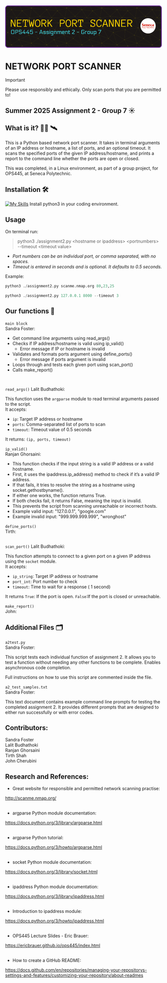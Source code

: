 ![Header](./github-header-banner.png)


# NETWORK PORT SCANNER    

> [!IMPORTANT]  
> Please use responsibly and ethically. Only scan ports that you are permitted to!

## Summer 2025 Assignment 2 - Group 7 :sunny:

## What is it? :woman_technologist: :artificial_satellite:
This is a Python based network port scanner. It takes in terminal arguments of an IP address or hostname, a list of ports, and an optional timeout. It scans the specified ports of the given IP address/hostname, and prints a report to the command line whether the ports are open or closed.   

This was completed, in a Linux environment, as part of a group project, for OPS445, at Seneca Polytechnic. 

## Installation :hammer_and_wrench:  
[![My Skills](https://skillicons.dev/icons?i=py)](https://www.python.org/) Install python3 in your coding environment.

## Usage
On terminal run:  

> python3 ./assignment2.py \<hostname or ipaddress\> \<portnumbers\> --timeout \<timeout value\>    

- _Port numbers can be an individual port, or comma separated, with no spaces._   
- _Timeout is entered in seconds and is optional. It defaults to 0.5 seconds._

Example: <br>  
```python
python3 ./assignment2.py scanme.nmap.org 80,23,25
```  
```python
python3 ./assignment2.py 127.0.0.1 8000 --timeout 3
```

## Our functions :brain:

```main block```  
Sandra Foster:  

- Get command line arguments using read_args()
- Checks if IP address/hostname is valid using ip_valid()  
    - Error message if IP or hostname is invalid  
- Validates and formats ports argument using define_ports()  
    - Error message if ports argument is invalid  
- Loops through and tests each given port using scan_port()  
- Calls make_report() 

<br>

```read_args()```
Lalit Budhathoki:

This function uses the `argparse` module to read terminal arguments passed to the script.  
It accepts:
- `ip`: Target IP address or hostname 
- `ports`: Comma-separated list of ports to scan 
- `timeout`: Timeout value of 0.5 seconds

It returns: `(ip, ports, timeout)`  

```ip_valid()```  
Ranjan Ghorsaini:  

- This function checks if the input string is a valid IP address or a valid hostname.
- First, it uses the ipaddress.ip_address() method to check if it’s a valid IP address.
- If that fails, it tries to resolve the string as a hostname using socket.gethostbyname().
- If either one works, the function returns True.
- If both checks fail, it returns False, meaning the input is invalid.
- This prevents the script from scanning unreachable or incorrect hosts.
- Example valid input: "127.0.0.1", "google.com"
- Example invalid input: "999.999.999.999", "wronghost" 

```define_ports()```  
Tirth:  
<br>  

```scan_port()```
Lalit Budhathoki:

This function attempts to connect to a given port on a given IP address using the `socket` module.  
It accepts:
- `ip_string`: Target IP address or hostname
- `port_int`: Port number to check
- `timeout`: Time to wait for a response ( 1 second)

It returns
`True`: If the port is open.
`False`:If the port is closed or unreachable.


```make_report()```  
John: 
<br>



## Additional Files :card_index_dividers:
 
```a2test.py```  
Sandra Foster:  

This script tests each individual function of assignment 2. It allows you to test a function without needing any other functions to be complete. Enables asynchronous code completion.  

Full instructions on how to use this script are commented inside the file.

```a2_test_samples.txt```  
Sandra Foster:   

This text document contains example command line prompts for testing the completed assignment 2. It provides different prompts that are designed to either run successfully or with error codes.
## Contributors:
Sandra Foster  
Lalit Budhathoki  
Ranjan Ghorsaini  
Tirth Shah  
John Cherubini

## Research and References:

- Great website for responsible and permitted network scanning practise:  

http://scanme.nmap.org/  
<br>  

- argparse Python module documentation:  

https://docs.python.org/3/library/argparse.html  
<br>  

- argparse Python tutorial:  

https://docs.python.org/3/howto/argparse.html  
<br>

- socket Python module documentation:  

https://docs.python.org/3/library/socket.html  
<br>

- ipaddress Python module documentation:  

https://docs.python.org/3/library/ipaddress.html  
<br>

- Introduction to ipaddress module:  

https://docs.python.org/3/howto/ipaddress.html  
<br>  

- OPS445 Lecture Slides - Eric Brauer:  

https://ericbrauer.github.io/ops445/index.html  
<br>

- How to create a GitHub README:   

https://docs.github.com/en/repositories/managing-your-repositorys-settings-and-features/customizing-your-repository/about-readmes  
<br>


